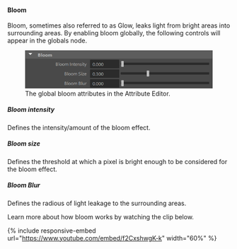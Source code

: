 #### Bloom
Bloom, sometimes also referred to as Glow, leaks light from bright areas into surrounding areas. By enabling bloom globally, the following controls will appear in the globals node.

<figure class="aio-ui">
	<img src="/media/effects/bloom/bloom-attrs.png" alt="Global bloom attributes in the Attribute Editor">
	<figcaption>The global bloom attributes in the Attribute Editor.</figcaption>
</figure>

##### Bloom intensity
Defines the intensity/amount of the bloom effect.

##### Bloom size
Defines the threshold at which a pixel is bright enough to be considered for the bloom effect.

##### Bloom Blur
Defines the radious of light leakage to the surrounding areas.

Learn more about how bloom works by watching the clip below.

{% include responsive-embed url="https://www.youtube.com/embed/f2CxshwgK-k" width="60%" %}
